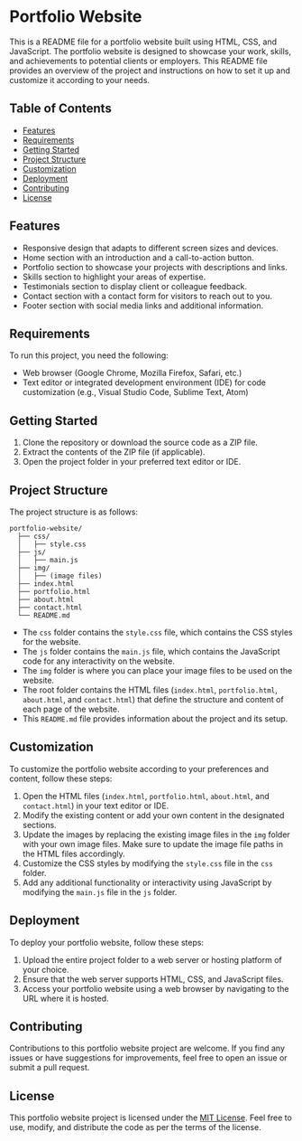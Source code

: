 # Portfolio Website

This is a README file for a portfolio website built using HTML, CSS, and JavaScript. The portfolio website is designed to showcase your work, skills, and achievements to potential clients or employers. This README file provides an overview of the project and instructions on how to set it up and customize it according to your needs.

## Table of Contents

- [Features](#features)
- [Requirements](#requirements)
- [Getting Started](#getting-started)
- [Project Structure](#project-structure)
- [Customization](#customization)
- [Deployment](#deployment)
- [Contributing](#contributing)
- [License](#license)

## Features

- Responsive design that adapts to different screen sizes and devices.
- Home section with an introduction and a call-to-action button.
- Portfolio section to showcase your projects with descriptions and links.
- Skills section to highlight your areas of expertise.
- Testimonials section to display client or colleague feedback.
- Contact section with a contact form for visitors to reach out to you.
- Footer section with social media links and additional information.

## Requirements

To run this project, you need the following:

- Web browser (Google Chrome, Mozilla Firefox, Safari, etc.)
- Text editor or integrated development environment (IDE) for code customization (e.g., Visual Studio Code, Sublime Text, Atom)

## Getting Started

1. Clone the repository or download the source code as a ZIP file.
2. Extract the contents of the ZIP file (if applicable).
3. Open the project folder in your preferred text editor or IDE.

## Project Structure

The project structure is as follows:

```
portfolio-website/
  ├── css/
  │   ├── style.css
  ├── js/
  │   ├── main.js
  ├── img/
  │   ├── (image files)
  ├── index.html
  ├── portfolio.html
  ├── about.html
  ├── contact.html
  └── README.md
```

- The `css` folder contains the `style.css` file, which contains the CSS styles for the website.
- The `js` folder contains the `main.js` file, which contains the JavaScript code for any interactivity on the website.
- The `img` folder is where you can place your image files to be used on the website.
- The root folder contains the HTML files (`index.html`, `portfolio.html`, `about.html`, and `contact.html`) that define the structure and content of each page of the website.
- This `README.md` file provides information about the project and its setup.

## Customization

To customize the portfolio website according to your preferences and content, follow these steps:

1. Open the HTML files (`index.html`, `portfolio.html`, `about.html`, and `contact.html`) in your text editor or IDE.
2. Modify the existing content or add your own content in the designated sections.
3. Update the images by replacing the existing image files in the `img` folder with your own image files. Make sure to update the image file paths in the HTML files accordingly.
4. Customize the CSS styles by modifying the `style.css` file in the `css` folder.
5. Add any additional functionality or interactivity using JavaScript by modifying the `main.js` file in the `js` folder.

## Deployment

To deploy your portfolio website, follow these steps:

1. Upload the entire project folder to a web server or hosting platform of your choice.
2. Ensure that the web server supports HTML, CSS, and JavaScript files.
3. Access your portfolio website using a web browser by navigating to the URL where it is hosted.

## Contributing

Contributions to this portfolio website project are welcome. If you find any issues or have suggestions for improvements, feel free to open an issue or submit a pull request.

## License

This portfolio website project is licensed under the [MIT License](LICENSE). Feel free to use, modify, and distribute the code as per the terms of the license.
